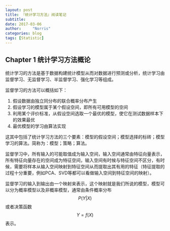 ```yaml
---
layout: post
title: 『统计学习方法』阅读笔记
subtitle: 
date: 2017-03-06
author:     "Norris"
categories: blog
tags: [Statistic]
---
```



## Chapter 1 统计学习方法概论

统计学习的方法是基于数据构建统计模型从而对数据进行预测或分析，统计学习由监督学习、无监督学习、半监督学习、强化学习等组成。

监督学习的方法可以概括如下：

1. 假设数据由独立同分布的联合概率分布产生
2. 假设学习的模型属于某个假设空间，即所有可用模型的空间
3. 利用某个评价标准，从假设空间选取一个最优的模型，使它在测试数据样本下的效果最优
4. 最优模型的学习由算法实现

这其中包括了统计学习方法的三个要素：模型的假设空间；模型选择的标砖；模型学习的算法。简称为：模型；策略；算法。

监督学习中，所有输入的可能取值成为输入空间，输入空间通常由特征向量表示，所有特征向量存在的空间成为特征空间，输入空间有时候与特征空间不区分，有时候，需要将样本从输入空间映射到特征空间从而提取出其有用的特征（特征提取的过程十分重要，例如PCA、SVD等都可以看做输入空间到特征空间的映射）。

监督学习的输入到输出由一个映射来表示，这个映射就是我们所说的模型，模型可以分为概率模型以及非概率模型，通常由条件概率分布$$P(Y|X)$$或者决策函数$$Y=f(X)$$表示。
